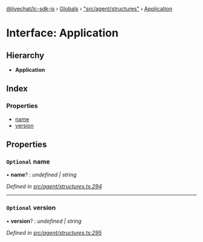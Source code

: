 [@livechat/lc-sdk-js](../README.md) › [Globals](../globals.md) › ["src/agent/structures"](../modules/_src_agent_structures_.md) › [Application](_src_agent_structures_.application.md)

# Interface: Application

## Hierarchy

* **Application**

## Index

### Properties

* [name](_src_agent_structures_.application.md#optional-name)
* [version](_src_agent_structures_.application.md#optional-version)

## Properties

### `Optional` name

• **name**? : *undefined | string*

*Defined in [src/agent/structures.ts:294](https://github.com/livechat/lc-sdk-js/blob/04572ce/src/agent/structures.ts#L294)*

___

### `Optional` version

• **version**? : *undefined | string*

*Defined in [src/agent/structures.ts:295](https://github.com/livechat/lc-sdk-js/blob/04572ce/src/agent/structures.ts#L295)*
